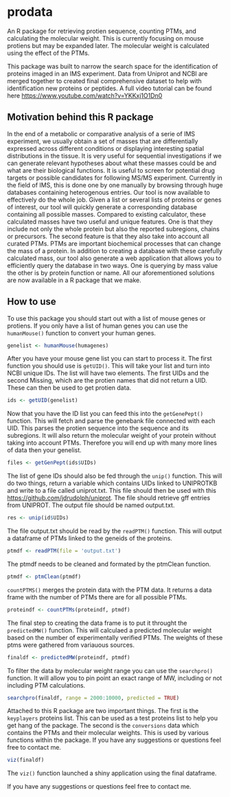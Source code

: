 # prodata
An R package for retrieving protien sequence, counting  PTMs, and calculating the molecular weight. This is currently focusing on mouse protiens but may be expanded later. The molecular weight is calculated using the effect of the PTMs. 

This package was built to narrow the search space for the identification of proteins imaged in an IMS experiment. Data from Uniprot and NCBI are merged together to created final comprehensive dataset to help with identification new proteins or peptides. A full video tutorial can be found here https://www.youtube.com/watch?v=YKKxj1O1Dn0



## Motivation behind this R package
In the end of a metabolic or comparative analysis of a serie of IMS experiment, we usually obtain a set of masses that are differentially expressed across different conditions or displaying interesting spatial distributions in the tissue. It is very useful for sequential investigations if we can generate relevant hypotheses about what these masses could be and what are their biological functions. It is useful to screen for potential drug targets or possible candidates for following MS/MS experiment. Currently in the field of IMS, this is done one by one manually by browsing through huge databases containing heterogenous entries. Our tool is now available to effectively do the whole job. Given a list or several lists of proteins or genes of interest, our tool will quickly generate a corresponding database containing all possible masses. Compared to existing calculator, these calculated masses have two useful and unique features. One is that they include not only the whole protein but also the reported subregions, chains or precursors. The second feature is that they also take into account all curated PTMs. PTMs are important biochemical processes that can change the mass of a protein. In addition to creating a database with these carefully calculated mass, our tool also generate a web application that allows you to efficiently query the database in two ways. One is querying by mass value the other is by protein function or name. All our aforementioned solutions are now available in a R package that we make.

## How to use

To use this package you should start out with a list of mouse genes or protiens. If you only have a list of human genes you can use the `humanMouse()` function to convert your human genes.

```R
genelist <- humanMouse(humagenes)
```

After you have your mouse gene list you can start to process it. The first function you should use is `getUID()`. This will take your list and turn into NCBI unique IDs. The list will have two elements. The first UIDs and the second Missing, which are the protien names that did not return a UID. These can then be used to get protien data. 

```R
ids <- getUID(genelist)
```

Now that you have the ID list you can feed this into the  `getGenePept()` function. This will fetch and parse the genebank file connected with each UID. This parses the protien sequence into the sequence and its subregions. It will also return the molecular weight of your protein without taking into account PTMs. Therefore you will end up with many more lines of data then your genelist. 

```R
files <- getGenPept(ids$UIDs)
```

The list of gene IDs should also be fed through the `unip()` function. This will do two things, return a variable which contains UIDs linked to UNIPROTKB and write to a file called uniprot.txt. This file should then be used with this https://github.com/jdrudolph/uniprot. The file should retrieve gff entries from UNIPROT. The output file should be named output.txt. 
```R
res <- unip(id$UIDs)
```
The file output.txt should be read by the `readPTM()` function. This will output a dataframe of PTMs linked to the geneids of the proteins. 

```R
ptmdf <- readPTM(file = 'output.txt')
```
The ptmdf needs to be cleaned and formated by the ptmClean function. 
```R
ptmdf <- ptmClean(ptmdf)
```
`countPTMS()` merges the protein data with the PTM data. It returns a data frame with the number of PTMs there are for all possible PTMs.
```R
proteindf <- countPTMs(proteindf, ptmdf)
```
The final step to creating the data frame is to put it throught the `predictedMW()` function. This will calculaed a predicted molecular weight based on the number of experimentally verified PTMs. The weights of these ptms were gathered from variauous sources. 

```R
finaldf <- predictedMW(proteindf, ptmdf)
```
To filter the data by molecular weight range you can use the `searchpro()` function. It will allow you to pin point an exact range of MW, including or not including PTM calculations. 

```R
searchpro(finaldf, range = 2000:10000, predicted = TRUE)
```

Attached to this R package are two important things. The first is the `keyplayers` proteins list. This can be used as a test proteins list to help you get hang of the package. The second is the `conversions` data which contains the PTMs and their molecular weights. This is used by various functions within the package. If you have any suggestions or questions feel free to contact me. 


```R
viz(finaldf)
```

The `viz()` function launched a shiny application using the final dataframe.

If you have any suggestions or questions feel free to contact me. 

